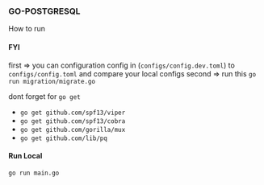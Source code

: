 ### GO-POSTGRESQL

How to run
#### FYI
first => you can configuration config in (`configs/config.dev.toml`) to `configs/config.toml`
and compare your local configs 
second => run this `go run migration/migrate.go`

dont forget for `go get`
- `go get github.com/spf13/viper`
- `go get github.com/spf13/cobra`
- `go get github.com/gorilla/mux`
- `go get github.com/lib/pq`

#### Run Local
`go run main.go`


